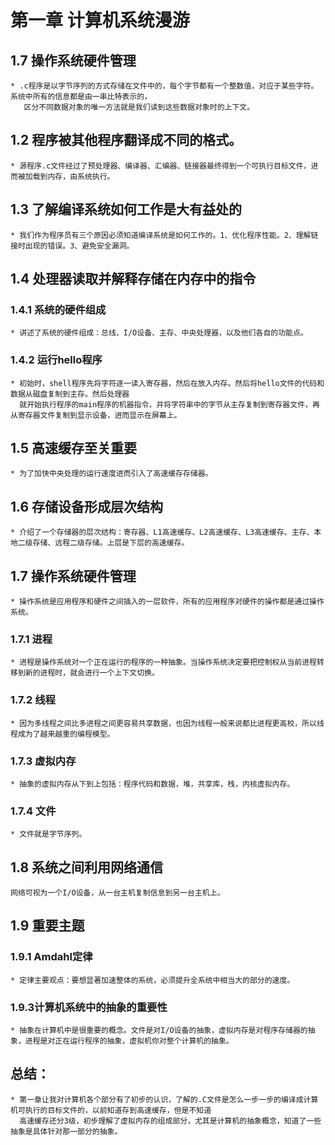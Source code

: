 # 第一章 计算机系统漫游
## 1.7 操作系统硬件管理
    * .c程序是以字节序列的方式存储在文件中的，每个字节都有一个整数值，对应于某些字符。系统中所有的信息都是由一串比特表示的，
       区分不同数据对象的唯一方法就是我们读到这些数据对象时的上下文。
## 1.2 程序被其他程序翻译成不同的格式。
    * 源程序.c文件经过了预处理器、编译器、汇编器、链接器最终得到一个可执行目标文件，进而被加载到内存，由系统执行。 
## 1.3 了解编译系统如何工作是大有益处的
    * 我们作为程序员有三个原因必须知道编译系统是如何工作的。1、优化程序性能。2、理解链接时出现的错误。3、避免安全漏洞。
## 1.4 处理器读取并解释存储在内存中的指令
### 1.4.1 系统的硬件组成
    * 讲述了系统的硬件组成：总线、I/O设备、主存、中央处理器，以及他们各自的功能点。
### 1.4.2 运行hello程序
    * 初始时，shell程序先将字符逐一读入寄存器，然后在放入内存。然后将hello文件的代码和数据从磁盘复制到主存。然后处理器
      就开始执行程序的main程序的机器指令，并将字符串中的字节从主存复制到寄存器文件，再从寄存器文件复制到显示设备，进而显示在屏幕上。     
## 1.5 高速缓存至关重要
    * 为了加快中央处理的运行速度进而引入了高速缓存存储器。      
## 1.6 存储设备形成层次结构  
    * 介绍了一个存储器的层次结构：寄存器、L1高速缓存、L2高速缓存、L3高速缓存、主存、本地二级存储、远程二级存储。上层是下层的高速缓存。
## 1.7 操作系统硬件管理
    * 操作系统是应用程序和硬件之间插入的一层软件，所有的应用程序对硬件的操作都是通过操作系统。
### 1.7.1 进程
    * 进程是操作系统对一个正在运行的程序的一种抽象。当操作系统决定要把控制权从当前进程转移到新的进程时，就会进行一个上下文切换。   
### 1.7.2 线程
    * 因为多线程之间比多进程之间更容易共享数据，也因为线程一般来说都比进程更高校，所以线程成为了越来越重的编程模型。    
### 1.7.3 虚拟内存
    * 抽象的虚拟内存从下到上包括：程序代码和数据，堆，共享库，栈，内核虚拟内存。    
### 1.7.4 文件
    * 文件就是字节序列。
## 1.8 系统之间利用网络通信
    网络可视为一个I/O设备，从一台主机复制信息到另一台主机上。
## 1.9 重要主题        
### 1.9.1 Amdahl定律
    * 定律主要观点：要想显著加速整体的系统，必须提升全系统中相当大的部分的速度。
### 1.9.3计算机系统中的抽象的重要性
    * 抽象在计算机中是很重要的概念。文件是对I/O设备的抽象，虚拟内存是对程序存储器的抽象，进程是对正在运行程序的抽象，虚拟机你对整个计算机的抽象。   
## 总结：
	* 第一章让我对计算机各个部分有了初步的认识，了解的.C文件是怎么一步一步的编译成计算机可执行的目标文件的，以前知道存到高速缓存，但是不知道
      高速缓存还分3级，初步理解了虚拟内存的组成部分，尤其是计算机的抽象概念，知道了一些抽象是具体针对那一部分的抽象。		
